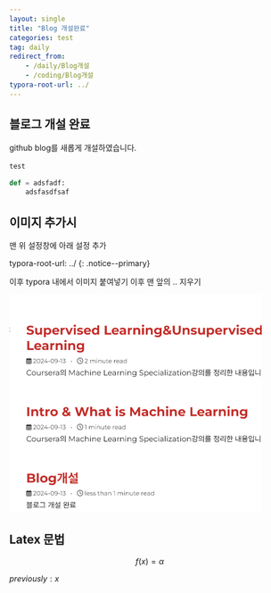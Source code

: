 ```yaml
---
layout: single
title: "Blog 개설완료"
categories: test
tag: daily
redirect_from:
    - /daily/Blog개설
    - /coding/Blog개설
typora-root-url: ../
---
```


## 블로그 개설 완료

github blog를 새롭게 개설하였습니다.



`test`

```python
def = adsfadf:
    adsfasdfsaf
```



## 이미지 추가시

맨 위 설정창에 아래 설정 추가

typora-root-url: ../
{: .notice--primary}

이후 typora 내에서 이미지 붙여넣기 이후 맨 앞의 .. 지우기

<img src="/images/2024-09-13-Blog개설/image-20240914015055894.png" alt="image-20240914015055894" style="zoom: 50%;" />

## Latex 문법

$$f(x)=\alpha$$

$previously : x$
